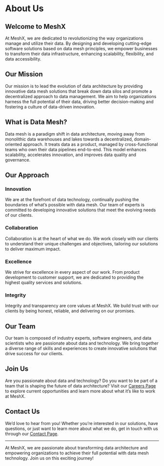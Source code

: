 # About Us

## Welcome to MeshX

At MeshX, we are dedicated to revolutionizing the way organizations manage and utilize their data. By designing and developing cutting-edge software solutions based on data mesh principles, we empower businesses to transform their data infrastructure, enhancing scalability, flexibility, and data accessibility.

## Our Mission

Our mission is to lead the evolution of data architecture by providing innovative data mesh solutions that break down data silos and promote a decentralized approach to data management. We aim to help organizations harness the full potential of their data, driving better decision-making and fostering a culture of data-driven innovation.

## What is Data Mesh?

Data mesh is a paradigm shift in data architecture, moving away from monolithic data warehouses and lakes towards a decentralized, domain-oriented approach. It treats data as a product, managed by cross-functional teams who own their data pipelines end-to-end. This model enhances scalability, accelerates innovation, and improves data quality and governance.

## Our Approach

### Innovation

We are at the forefront of data technology, continually pushing the boundaries of what’s possible with data mesh. Our team of experts is committed to developing innovative solutions that meet the evolving needs of our clients.

### Collaboration

Collaboration is at the heart of what we do. We work closely with our clients to understand their unique challenges and objectives, tailoring our solutions to deliver maximum impact.

### Excellence

We strive for excellence in every aspect of our work. From product development to customer support, we are dedicated to providing the highest quality services and solutions.

### Integrity

Integrity and transparency are core values at MeshX. We build trust with our clients by being honest, reliable, and delivering on our promises.

## Our Team

Our team is composed of industry experts, software engineers, and data scientists who are passionate about data and technology. We bring together a diverse range of skills and experiences to create innovative solutions that drive success for our clients.

## Join Us

Are you passionate about data and technology? Do you want to be part of a team that is shaping the future of data architecture? Visit our [Careers Page](#) to explore current opportunities and learn more about what it’s like to work at MeshX.

## Contact Us

We’d love to hear from you! Whether you’re interested in our solutions, have questions, or just want to learn more about what we do, get in touch with us through our [Contact Page](#).

---

At MeshX, we are passionate about transforming data architecture and empowering organizations to achieve their full potential with data mesh technology. Join us on this exciting journey!